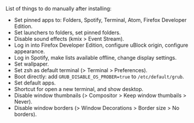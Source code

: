 List of things to do manually after installing:

* Set pinned apps to: Folders, Spotify, Terminal, Atom, Firefox Developer Edition.
* Set launchers to folders, set pinned folders.
* Disable sound effects (kmix > Event Stream).
* Log in into Firefox Developer Edition, configure uBlock origin, configure appearance.
* Log in Spotify, make lists available offline, change display settings.
* Set wallpaper.
* Set zsh as default terminal (> Terminal > Preferences).
* Boot directly: add ```GRUB_DISABLE_OS_PROBER=true``` to ```/etc/default/grub```.
* Set default apps.
* Shortcut for open a new terminal, and show desktop.
* Disable window thumbnails (> Compositor > Keep window thumbails > Never).
* Disable window borders (> Window Decorations > Border size > No borders).
